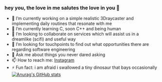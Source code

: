 ### hey you, the love in me salutes the love in you 🖤

- 🔭 I’m currently working on a simple realistic 3Draycaster and implementing daily routines that resonate with me
- 🌱 I’m currently learning C, soon C++ and being human 
- 👯 I’m looking to collaborate on services which will assist us in a dreamlike (scifi) and useful way
- 🤔 I’m looking for touchpoints to find out what opportunities there are regarding software engineering
- 💬 Ask me about things you never dared asking
- 📫 How to reach me: [Instagram](www.instagram.com)
- ⚡ Fun fact: i am afraid i swallowed a tiny dinosaur that bays occasionally
[![Anurag's GitHub stats](https://github-readme-stats.vercel.app/api?username=romyradau)](https://github.com/anuraghazra/github-readme-stats)
